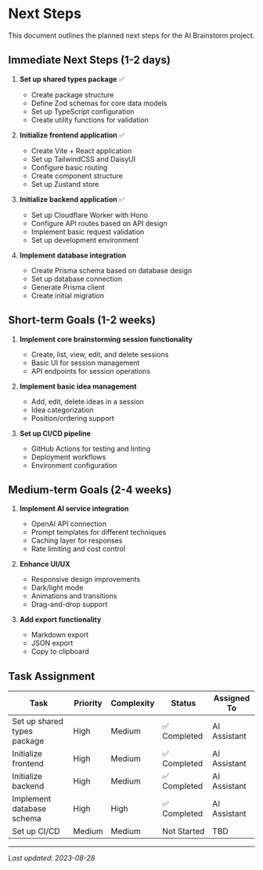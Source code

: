 # Next Steps

This document outlines the planned next steps for the AI Brainstorm project.

## Immediate Next Steps (1-2 days)

1. **Set up shared types package** ✅

   - Create package structure
   - Define Zod schemas for core data models
   - Set up TypeScript configuration
   - Create utility functions for validation

2. **Initialize frontend application** ✅

   - Create Vite + React application
   - Set up TailwindCSS and DaisyUI
   - Configure basic routing
   - Create component structure
   - Set up Zustand store

3. **Initialize backend application** ✅

   - Set up Cloudflare Worker with Hono
   - Configure API routes based on API design
   - Implement basic request validation
   - Set up development environment

4. **Implement database integration**
   - Create Prisma schema based on database design
   - Set up database connection
   - Generate Prisma client
   - Create initial migration

## Short-term Goals (1-2 weeks)

1. **Implement core brainstorming session functionality**

   - Create, list, view, edit, and delete sessions
   - Basic UI for session management
   - API endpoints for session operations

2. **Implement basic idea management**

   - Add, edit, delete ideas in a session
   - Idea categorization
   - Position/ordering support

3. **Set up CI/CD pipeline**
   - GitHub Actions for testing and linting
   - Deployment workflows
   - Environment configuration

## Medium-term Goals (2-4 weeks)

1. **Implement AI service integration**

   - OpenAI API connection
   - Prompt templates for different techniques
   - Caching layer for responses
   - Rate limiting and cost control

2. **Enhance UI/UX**

   - Responsive design improvements
   - Dark/light mode
   - Animations and transitions
   - Drag-and-drop support

3. **Add export functionality**
   - Markdown export
   - JSON export
   - Copy to clipboard

## Task Assignment

| Task                        | Priority | Complexity | Status       | Assigned To  |
| --------------------------- | -------- | ---------- | ------------ | ------------ |
| Set up shared types package | High     | Medium     | ✅ Completed | AI Assistant |
| Initialize frontend         | High     | Medium     | ✅ Completed | AI Assistant |
| Initialize backend          | High     | Medium     | ✅ Completed | AI Assistant |
| Implement database schema   | High     | High       | ✅ Completed | AI Assistant |
| Set up CI/CD                | Medium   | Medium     | Not Started  | TBD          |

---

_Last updated: 2023-08-28_
